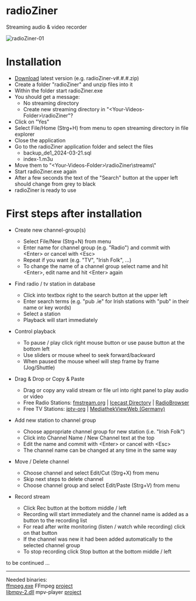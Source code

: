 # radioZiner
Streaming audio & video recorder

![radioZiner-01](https://github.com/user-attachments/assets/0515a02e-0fe9-430b-8b56-72bc49409164)


# Installation

* [Download](https://github.com/eZiner/radioZiner/releases/) latest version (e.g. radioZiner-v#.#.#.zip)
* Create a folder "radioZiner" and unzip files into it
* Within the folder start radioZiner.exe
* You should get a message:
  - No streaming directory
  - Create new streaming directory in "\<Your-Videos-Folder\>\\radioZiner"?
* Click on "Yes"
* Select File/Home (Strg+H) from menu to open streaming directory in file explorer
* Close the application
* Go to the radioZiner application folder and select the files
  - backup_de1_2024-03-21.sql
  - index-1.m3u
* Move them to "\<Your-Videos-Folder\>\\radioZiner\\streams\\"
* Start radioZiner.exe again
* After a few seconds the text of the "Search" button at the upper left should change from grey to black
* radioZiner is ready to use


# First steps after installation

* Create new channel-group(s)
  - Select File/New (Strg+N) from menu
  - Enter name for channel group (e.g. "Radio") and commit with \<Enter\> or cancel with \<Esc\>
  - Repeat if you want (e.g. "TV", "Irish Folk", ...)
  - To change the name of a channel group select name and hit \<Enter\>, edit name and hit \<Enter\> again
  
* Find radio / tv station in database
  - Click into textbox right to the search button at the upper left
  - Enter search terms (e.g. "pub .ie" for Irish stations with "pub" in their name or key words)
  - Select a station 
  - Playback will start immediately
 
* Control playback
  - To pause / play click right mouse button or use pause button at the bottom left
  - Use sliders or mouse wheel to seek forward/backward
  - When paused the mouse wheel will step frame by frame (Jog/Shuttle)

* Drag & Drop or Copy & Paste
  - Drag or copy any valid stream or file url into right panel to play audio or video
  - Free Radio Stations: [fmstream.org](http://fmstream.org/) | [Icecast Directory](http://dir.xiph.org/) | [RadioBrowser](https://www.radio-browser.info/)
  - Free TV Stations: [iptv-org](https://iptv-org.github.io/) | [MediathekViewWeb (Germany)](https://mediathekviewweb.de/)

* Add new station to channel group
  - Choose appropriate channel group for new station (i.e. "Irish Folk")
  - Click into Channel Name / New Channel text at the top
  - Edit the name and commit with \<Enter\> or cancel with \<Esc\>
  - The channel name can be changed at any time in the same way
 
* Move / Delete channel
  - Choose channel and select Edit/Cut (Strg+X) from menu
  - Skip next steps to delete channel
  - Choose channel group and select Edit/Paste (Strg+V) from menu
  
* Record stream
  - Click Rec button at the bottom middle / left
  - Recording will start immediately and the channel name is added as a button to the recording list
  - For read after write monitoring (listen / watch while recording) click on that button
  - If the channel was new it had been added automatically to the selected channel group
  - To stop recording click Stop button at the bottom middle / left

to be continued ...

---

Needed binaries:<br>
[ffmpeg.exe](https://www.ffmpeg.org/download.html) FFmpeg [project](https://www.ffmpeg.org/)<br>
[libmpv-2.dll](https://sourceforge.net/projects/mpv-player-windows/files/libmpv/) mpv-player [project](https://github.com/mpv-player/mpv)<br>

